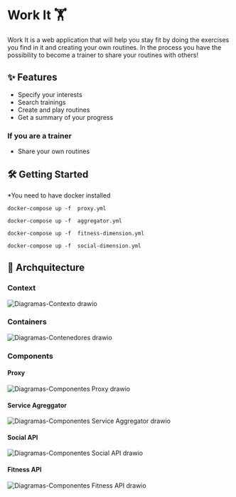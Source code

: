 # Work It 🏋

Work It is a web application that will help you stay fit by doing the exercises you find in it and creating your own routines. In the process you have the possibility to become a trainer to share your routines with others!

## ✨ Features

- Specify your interests
- Search trainings
- Create and play routines
- Get a summary of your progress

### If you are a trainer

- Share your own routines

## 🛠️ Getting Started

\*You need to have docker installed

```shell
docker-compose up -f  proxy.yml
```

```shell
docker-compose up -f  aggregator.yml
```

```shell
docker-compose up -f  fitness-dimension.yml
```

```shell
docker-compose up -f  social-dimension.yml
```

## 📐 Archquitecture

### Context

![Diagramas-Contexto drawio](https://user-images.githubusercontent.com/51801113/170876390-28c128ad-e4ed-4384-becc-1bb92fbd60c7.png)

### Containers

![Diagramas-Contenedores drawio](https://user-images.githubusercontent.com/51801113/170878342-31a1f23e-815b-41fd-bec1-c3ddb7842320.png)

### Components

#### Proxy

![Diagramas-Componentes Proxy drawio](https://user-images.githubusercontent.com/51801113/170883260-a4f087dc-0753-4b75-82f6-a43555d461b9.png)

#### Service Agreggator

![Diagramas-Componentes Service Aggregator drawio](https://user-images.githubusercontent.com/51801113/170883502-19f4f391-f336-473a-9c3e-3b724fd192ec.png)

#### Social API

![Diagramas-Componentes Social API drawio](https://user-images.githubusercontent.com/51801113/170884795-b6fb4e24-8478-424b-a1d4-baf8b47071e7.png)

#### Fitness API

![Diagramas-Componentes Fitness API drawio](https://user-images.githubusercontent.com/51801113/170885725-637a31ce-5db2-4709-b896-474e2ca38ac8.png)
